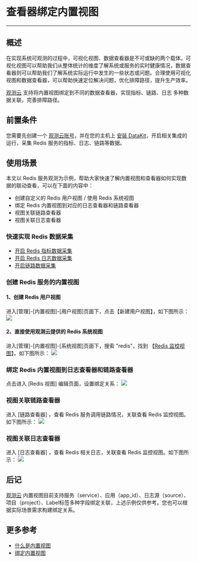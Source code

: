 # 查看器绑定内置视图
---

## 概述

在实现系统可观测的过程中，可视化视图、数据查看器是不可或缺的两个载体。可视化视图可以帮助我们从整体统计的维度了解系统或服务的实时健康情况，数据查看器则可以帮助我们了解系统实际运行中发生的一些状态或问题。合理使用可视化视图和数据查看器，可以帮助快速定位解决问题，优化排障路径，提升生产效率。

[观测云](https://www.guance.com/) 支持将内置视图绑定到不同的数据查看器，实现指标、链路、日志 多种数据关联，完善排障路径。

## 前置条件
您需要先创建一个 [观测云账号](https://www.guance.com)，并在您的主机上 [安装 DataKit](../../datakit/datakit-install.md)，开启相关集成的运行，采集 Redis 服务的指标、日志、链路等数据。
## 使用场景

本文以 Redis 服务观测为示例，帮助大家快速了解内置视图和查看器如何实现数据的联动查看，可以在下面的内容中：

- 创建自定义的 Redis 用户视图 / 使用 Redis 系统视图
- 绑定 Redis 内置视图到对应的日志查看器和链路查看器
- 视图关联链路查看器
- 视图关联日志查看器

### 快速实现 Redis 数据采集

- [开启 Redis 指标数据采集](../../datakit/redis.md)
- [开启 Redis 日志数据采集](../../datakit/redis.md#redis-logging)
- [开启链路数据采集](../../datakit/ddtrace.md)
### 创建 Redis 服务的内置视图
#### 1、创建 Redis 用户视图
进入[管理]-[内置视图]-[用户视图]页面下，点击【新建用户视图】，如下图所示：
![](../img/创建Redis用户视图.gif)

#### 2、直接使用观测云提供的 Redis 系统视图
进入[管理]-[内置视图]-[系统视图]页面下，搜索 "redis"，找到 【[Redis 监控视图](https://www.yuque.com/dataflux/integrations/ax1a2w)】。如下图所示：
![](../img/使用系统视图.gif)

### 绑定 Redis 内置视图到日志查看器和链路查看器
点击进入 [Redis 视图] 编辑页面，设置绑定关系：
![](../img/绑定Redis内置视图.gif)

### 视图关联链路查看器
进入 [链路查看器] ，查看 Redis 服务调用链路情况，关联查看 Redis 监控视图。如下图所示：
![](../img/关联链路查看器.gif)

### 视图关联日志查看器
进入 [日志查看器] ，查看 Redis 相关日志，关联查看 Redis 监控视图。如下图所示：
![](../img/关联日志查看器.gif)

## 后记
[观测云](https://www.guance.com/) 内置视图目前支持服务（service）、应用（app_id）、日志源（source）、项目（project）、Label标签多种字段绑定关联，上述示例仅供参考。您也可以根据实际场景需求构建绑定关系。

## 更多参考

- [什么是内置视图](../../scene/built-in-view/index.md)
- [绑定内置视图](../../scene/built-in-view/bind-view.md)

